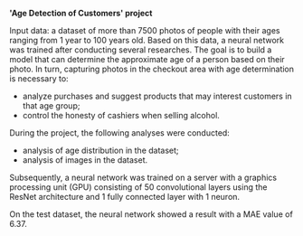 **'Age Detection of Customers' project**

Input data: a dataset of more than 7500 photos of people with their ages ranging from 1 year to 100 years old. Based on this data, a neural network was trained after conducting several researches. The goal is to build a model that can determine the approximate age of a person based on their photo. In turn, capturing photos in the checkout area with age determination is necessary to:

- analyze purchases and suggest products that may interest customers in that age group;
- control the honesty of cashiers when selling alcohol.

During the project, the following analyses were conducted:

- analysis of age distribution in the dataset;
- analysis of images in the dataset.

Subsequently, a neural network was trained on a server with a graphics processing unit (GPU) consisting of 50 convolutional layers using the ResNet architecture and 1 fully connected layer with 1 neuron.

On the test dataset, the neural network showed a result with a MAE value of 6.37.
